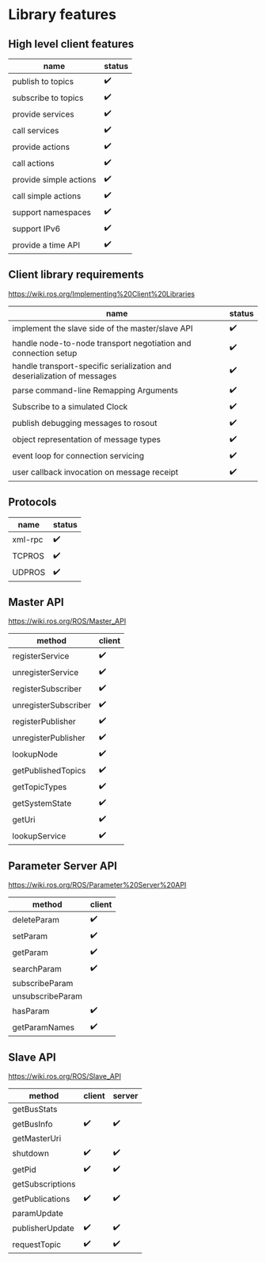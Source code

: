 
# Library features

## High level client features

|name|status|
|----|------|
|publish to topics|:heavy_check_mark:|
|subscribe to topics|:heavy_check_mark:|
|provide services|:heavy_check_mark:|
|call services|:heavy_check_mark:|
|provide actions|:heavy_check_mark:|
|call actions|:heavy_check_mark:|
|provide simple actions|:heavy_check_mark:|
|call simple actions|:heavy_check_mark:|
|support namespaces|:heavy_check_mark:|
|support IPv6|:heavy_check_mark:|
|provide a time API|:heavy_check_mark:|

## Client library requirements

https://wiki.ros.org/Implementing%20Client%20Libraries

|name|status|
|----|------|
|implement the slave side of the master/slave API|:heavy_check_mark:|
|handle node-to-node transport negotiation and connection setup|:heavy_check_mark:|
|handle transport-specific serialization and deserialization of messages|:heavy_check_mark:|
|parse command-line Remapping Arguments|:heavy_check_mark:|
|Subscribe to a simulated Clock|:heavy_check_mark:|
|publish debugging messages to rosout|:heavy_check_mark:|
|object representation of message types|:heavy_check_mark:|
|event loop for connection servicing|:heavy_check_mark:|
|user callback invocation on message receipt|:heavy_check_mark:|

## Protocols

|name|status|
|----|------|
|xml-rpc|:heavy_check_mark:|
|TCPROS|:heavy_check_mark:|
|UDPROS|:heavy_check_mark:|

## Master API

https://wiki.ros.org/ROS/Master_API

|method|client|
|------|------|
|registerService|:heavy_check_mark:|
|unregisterService|:heavy_check_mark:|
|registerSubscriber|:heavy_check_mark:|
|unregisterSubscriber|:heavy_check_mark:|
|registerPublisher|:heavy_check_mark:|
|unregisterPublisher|:heavy_check_mark:|
|lookupNode|:heavy_check_mark:|
|getPublishedTopics|:heavy_check_mark:|
|getTopicTypes|:heavy_check_mark:|
|getSystemState|:heavy_check_mark:|
|getUri|:heavy_check_mark:|
|lookupService|:heavy_check_mark:|

## Parameter Server API

https://wiki.ros.org/ROS/Parameter%20Server%20API

|method|client|
|------|------|
|deleteParam|:heavy_check_mark:|
|setParam|:heavy_check_mark:|
|getParam|:heavy_check_mark:|
|searchParam|:heavy_check_mark:|
|subscribeParam||
|unsubscribeParam||
|hasParam|:heavy_check_mark:|
|getParamNames|:heavy_check_mark:|

## Slave API

https://wiki.ros.org/ROS/Slave_API

|method|client|server|
|------|------|------|
|getBusStats|||
|getBusInfo|:heavy_check_mark:|:heavy_check_mark:|
|getMasterUri|||
|shutdown|:heavy_check_mark:|:heavy_check_mark:|
|getPid|:heavy_check_mark:|:heavy_check_mark:|
|getSubscriptions|||
|getPublications|:heavy_check_mark:|:heavy_check_mark:|
|paramUpdate|||
|publisherUpdate|:heavy_check_mark:|:heavy_check_mark:|
|requestTopic|:heavy_check_mark:|:heavy_check_mark:|
